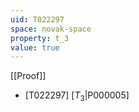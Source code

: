 ```yaml
---
uid: T022297
space: novak-space
property: t_3
value: true
---
```

[[Proof]]

* [T022297] [$T_3$|P000005]

